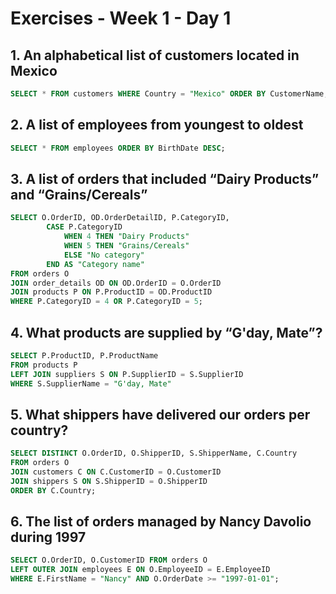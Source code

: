 # Exercises - Week 1 - Day 1

## 1. An alphabetical list of customers located in Mexico

```sql
SELECT * FROM customers WHERE Country = "Mexico" ORDER BY CustomerName;
```

## 2. A list of employees from youngest to oldest

```sql
SELECT * FROM employees ORDER BY BirthDate DESC;
```

## 3. A list of orders that included “Dairy Products” and “Grains/Cereals”

```sql
SELECT O.OrderID, OD.OrderDetailID, P.CategoryID,
		CASE P.CategoryID
			WHEN 4 THEN "Dairy Products"
			WHEN 5 THEN "Grains/Cereals"
			ELSE "No category"
		END AS "Category name" 
FROM orders O
JOIN order_details OD ON OD.OrderID = O.OrderID
JOIN products P ON P.ProductID = OD.ProductID
WHERE P.CategoryID = 4 OR P.CategoryID = 5;
```

## 4. What products are supplied by “G'day, Mate”?

```sql
SELECT P.ProductID, P.ProductName
FROM products P
LEFT JOIN suppliers S ON P.SupplierID = S.SupplierID
WHERE S.SupplierName = "G'day, Mate"
```

## 5. What shippers have delivered our orders per country?

```sql
SELECT DISTINCT O.OrderID, O.ShipperID, S.ShipperName, C.Country
FROM orders O
JOIN customers C ON C.CustomerID = O.CustomerID
JOIN shippers S ON S.ShipperID = O.ShipperID
ORDER BY C.Country;
```

## 6. The list of orders managed by Nancy Davolio during 1997

```sql
SELECT O.OrderID, O.CustomerID FROM orders O
LEFT OUTER JOIN employees E ON O.EmployeeID = E.EmployeeID
WHERE E.FirstName = "Nancy" AND O.OrderDate >= "1997-01-01";
```
